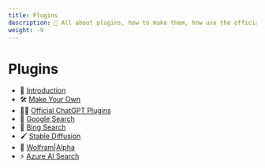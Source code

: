 ```yaml
---
title: Plugins
description: 🔌 All about plugins, how to make them, how use the official ChatGPT plugins, and how to configure custom plugins. 
weight: -9
---
```


# Plugins
* 🔌 [Introduction](./introduction.md)
* 🛠️ [Make Your Own](./make_your_own.md)
* 🧑‍💼 [Official ChatGPT Plugins](./chatgpt_plugins_openapi.md)
* 🔎 [Google Search](./google_search.md)
* 🔎 [Bing Search](./bing_search.md)
* 🖌️ [Stable Diffusion](./stable_diffusion.md)
* 🧠 [Wolfram|Alpha](./wolfram.md)
* ⚡ [Azure AI Search](./azure_ai_search.md)